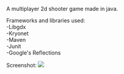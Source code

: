 A multiplayer 2d shooter game made in java.

Frameworks and libraries used:  
-Libgdx  
-Kryonet  
-Maven  
-Junit  
-Google's Reflections

Screenshot:
![](https://raw.githubusercontent.com/Pankiev/ClientServerShooter/master/screenshots/overview.jpg)
